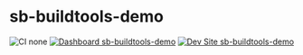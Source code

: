 # sb-buildtools-demo

![CI none](https://img.shields.io/badge/ci-none-orange.svg)
[![Dashboard sb-buildtools-demo](https://img.shields.io/badge/dashboard-sb_buildtools_demo-yellow.svg)](https://dashboard.pantheon.io/sites/e832afc4-9cba-44f8-9341-89975d2cf194#dev/code)
[![Dev Site sb-buildtools-demo](https://img.shields.io/badge/site-sb_buildtools_demo-blue.svg)](http://dev-sb-buildtools-demo.pantheonsite.io/)